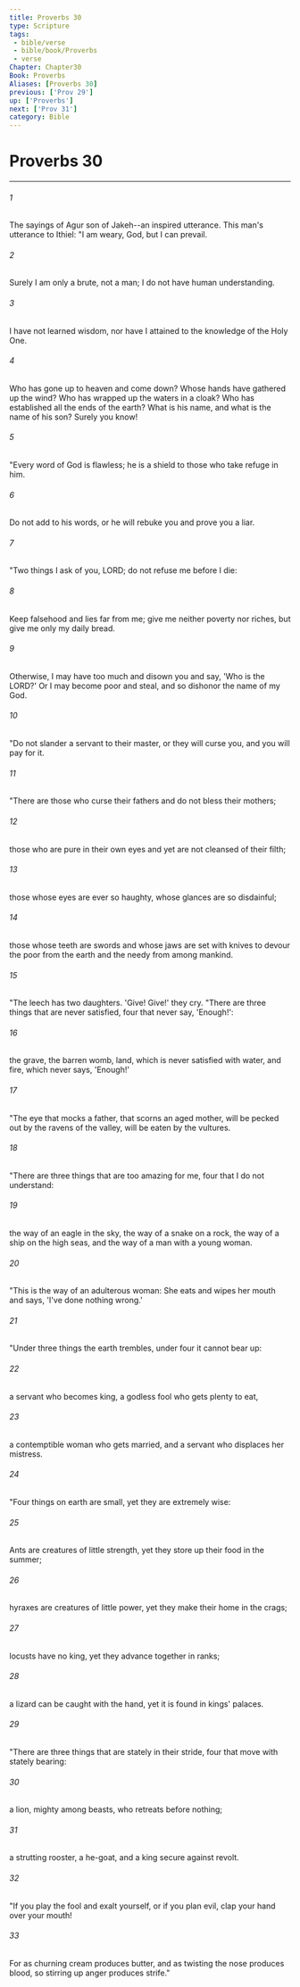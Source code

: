 ```yaml
---
title: Proverbs 30
type: Scripture
tags:
 - bible/verse
 - bible/book/Proverbs
 - verse
Chapter: Chapter30
Book: Proverbs
Aliases: [Proverbs 30]
previous: ['Prov 29']
up: ['Proverbs']
next: ['Prov 31']
category: Bible
---
```

# Proverbs 30

***


###### 1 
The sayings of Agur son of Jakeh--an inspired utterance. This man's utterance to Ithiel: "I am weary, God, but I can prevail. 

###### 2 
Surely I am only a brute, not a man; I do not have human understanding. 

###### 3 
I have not learned wisdom, nor have I attained to the knowledge of the Holy One. 

###### 4 
Who has gone up to heaven and come down? Whose hands have gathered up the wind? Who has wrapped up the waters in a cloak? Who has established all the ends of the earth? What is his name, and what is the name of his son? Surely you know! 

###### 5 
"Every word of God is flawless; he is a shield to those who take refuge in him. 

###### 6 
Do not add to his words, or he will rebuke you and prove you a liar. 

###### 7 
"Two things I ask of you, LORD; do not refuse me before I die: 

###### 8 
Keep falsehood and lies far from me; give me neither poverty nor riches, but give me only my daily bread. 

###### 9 
Otherwise, I may have too much and disown you and say, 'Who is the LORD?' Or I may become poor and steal, and so dishonor the name of my God. 

###### 10 
"Do not slander a servant to their master, or they will curse you, and you will pay for it. 

###### 11 
"There are those who curse their fathers and do not bless their mothers; 

###### 12 
those who are pure in their own eyes and yet are not cleansed of their filth; 

###### 13 
those whose eyes are ever so haughty, whose glances are so disdainful; 

###### 14 
those whose teeth are swords and whose jaws are set with knives to devour the poor from the earth and the needy from among mankind. 

###### 15 
"The leech has two daughters. 'Give! Give!' they cry. "There are three things that are never satisfied, four that never say, 'Enough!': 

###### 16 
the grave, the barren womb, land, which is never satisfied with water, and fire, which never says, 'Enough!' 

###### 17 
"The eye that mocks a father, that scorns an aged mother, will be pecked out by the ravens of the valley, will be eaten by the vultures. 

###### 18 
"There are three things that are too amazing for me, four that I do not understand: 

###### 19 
the way of an eagle in the sky, the way of a snake on a rock, the way of a ship on the high seas, and the way of a man with a young woman. 

###### 20 
"This is the way of an adulterous woman: She eats and wipes her mouth and says, 'I've done nothing wrong.' 

###### 21 
"Under three things the earth trembles, under four it cannot bear up: 

###### 22 
a servant who becomes king, a godless fool who gets plenty to eat, 

###### 23 
a contemptible woman who gets married, and a servant who displaces her mistress. 

###### 24 
"Four things on earth are small, yet they are extremely wise: 

###### 25 
Ants are creatures of little strength, yet they store up their food in the summer; 

###### 26 
hyraxes are creatures of little power, yet they make their home in the crags; 

###### 27 
locusts have no king, yet they advance together in ranks; 

###### 28 
a lizard can be caught with the hand, yet it is found in kings' palaces. 

###### 29 
"There are three things that are stately in their stride, four that move with stately bearing: 

###### 30 
a lion, mighty among beasts, who retreats before nothing; 

###### 31 
a strutting rooster, a he-goat, and a king secure against revolt. 

###### 32 
"If you play the fool and exalt yourself, or if you plan evil, clap your hand over your mouth! 

###### 33 
For as churning cream produces butter, and as twisting the nose produces blood, so stirring up anger produces strife." 
